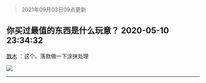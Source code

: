> 2021年09月03日09点更新
<link rel="stylesheet" href="https://cdn.jsdelivr.net/gh/taotie6/sampleJSON@main/css/photo_show.css">


 ## 你买过最值的东西是什么玩意？ 2020-05-10 23:34:32

 [㪚木](https://www.coolapk.com/feed/18749489?shareKey=OTk4MzY0M2Q2MTRlNjEzMTc1NGU~) ：这个。落款做一下涂抹处理 

<div class="album">
<img class="img-item" src="http://image.coolapk.com/feed/2020/0510/23/1081091_5db8c0ab_4871_4674@2160x996.jpeg" />
</div>

 ------- 

